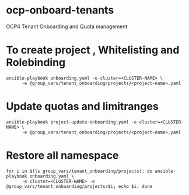 # ocp-onboard-tenants
OCP4 Tenant Onboarding and Quota management

# To create project , Whitelisting and Rolebinding
```
ansible-playbook onboarding.yaml -e cluster=<CLUSTER-NAME> \
      -e @group_vars/tenant_onboarding/projects/<project-name>.yaml
```
# Update quotas and limitranges
```
ansible-playbook project-update-onboarding.yaml -e cluster=<CLUSTER-NAME> \
      -e @group_vars/tenant_onboarding/projects/<project-name>.yaml
````
# Restore all namespace
```
for i in $(ls group_vars/tenant_onboarding/projects); do ansible-playbook onboarding.yaml \
      -e cluster=<CLUSTER-NAME> -e @group_vars/tenant_onboarding/projects/$i; echo $i; done
```
